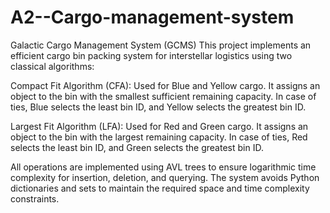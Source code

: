 # A2--Cargo-management-system
Galactic Cargo Management System (GCMS)
This project implements an efficient cargo bin packing system for interstellar logistics using two classical algorithms:

Compact Fit Algorithm (CFA): Used for Blue and Yellow cargo. It assigns an object to the bin with the smallest sufficient remaining capacity. In case of ties, Blue selects the least bin ID, and Yellow selects the greatest bin ID.

Largest Fit Algorithm (LFA): Used for Red and Green cargo. It assigns an object to the bin with the largest remaining capacity. In case of ties, Red selects the least bin ID, and Green selects the greatest bin ID.

All operations are implemented using AVL trees to ensure logarithmic time complexity for insertion, deletion, and querying. The system avoids Python dictionaries and sets to maintain the required space and time complexity constraints.

